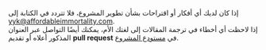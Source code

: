 إذا كان لديك أي أفكار أو اقتراحات بشأن تطوير المشروع، فلا تتردد في الكتابة إلى yyk@affordableimmortality.com.  
إذا لاحظت أي أخطاء في ترجمة المقالات إلى لغتك الأم، يمكنك أيضًا التواصل عبر العنوان المذكور أعلاه أو تقديم **pull request** في [مستودع المشروع](https://github.com/yyko/affordable_immortality).
